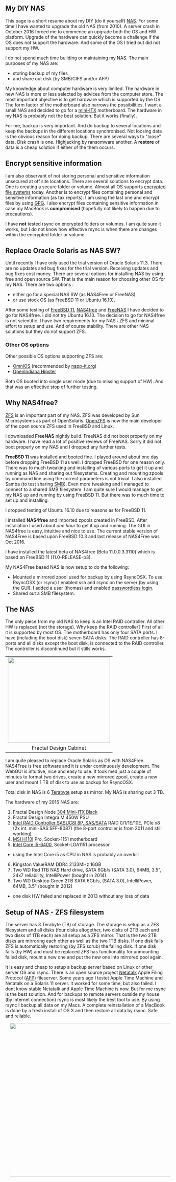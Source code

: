## My DIY NAS

This page is a short resume about my DIY (do it yourself) [NAS](https://en.wikipedia.org/wiki/Network-attached_storage). For some time I have wanted to upgrade the old NAS (from 2010). A server crash in October 2016 forced me to commence an upgrade both the OS and HW platform. Upgrade of the hardware can quickly become a challenge if the OS does not support the hardware. And some of the OS I tried out did not support my HW.

I do not spend much time building or maintaining my NAS. The main purposes of my NAS are:

- storing backup of my files
- and share out disk (by SMB/CIFS and/or AFP)

My knowledge about computer hardware is very limited. The hardware in new NAS is more or less selected by advices from the computer store. The most important objective is to get hardware which is supported by the OS. The form factor of the motherboard also narrows the possibilities. I want a small NAS and decided to go for a [mini-ITX](https://en.wikipedia.org/wiki/Mini-ITX) motherboard.  The hardware in my NAS is probably not the best solution. But it works (finally).

For me, backup is very important. And do backup to several locations and keep the backups in the different locations synchronised. Not loosing data is the obvious reason for doing backup. There are several ways to "loose" data. Disk crash is one. Highjacking by ransomware another. A **restore** of data is a cheap solution if either of the them occurs.

## Encrypt sensitive information

I am also observant of not storing personal and sensitive information unsecured at off site locations. There are several solutions to encrypt data. One is creating a secure folder or volume. Almost all OS supports [encrypted file systems](https://en.wikipedia.org/wiki/Filesystem-level_encryption) today. Another is to encrypt files containing personal and sensitive information (as tax reports). I am using the last one and encrypt files by using [GPG](https://en.wikipedia.org/wiki/GNU_Privacy_Guard). I also encrypt files containing sensitive information in case my MacBook is **compromised** (hopefully not likely to happen due to precautions).

I have **not** tested rsync on encrypted folders or volumes. I am quite sure it works, but I do not know how effective rsync is when there are changes within the encrypted folder or volume.


## Replace Oracle Solaris as NAS SW?

Until recently I have only used the trial version of Oracle Solaris 11.3. There are no updates and bug fixes for the trial version. Receiving updates and bug fixes cost money. There are several options for installing NAS by using free and open source SW. That is the main reason for choosing other OS for my NAS. There are two options :

- either go for a special NAS SW (as NAS4Free or FreeNAS) 
- or use stock OS (as FreeBSD 11 or Ubuntu 16.10).

After some testing of [FreeBSD 11](https://www.freebsd.org/), [NAS4free](http://www.nas4free.org/) and [FreeNAS](http://www.freenas.org/) I have decided to go for NAS4free. I did not try Ubuntu 16.10\. The decision to go for NAS4free is not scientific. I have two requirements for my NAS : ZFS and minimal effort to setup and use. And of course stability. There are other NAS solutions but they do not support ZFS.

### Other OS options

Other possible OS options supporting ZFS are:

- [OmniOS](https://omnios.omniti.com/) (recommended by [napp-it.org](http://napp-it.org/))
- [OpenIndiana Hipster](http://www.openindiana.org/) 

Both OS booted into single user mode (due to missing support of HW). And that was an effective stop of further testing.

## Why NAS4free?

[ZFS](https://en.wikipedia.org/wiki/ZFS) is an important part of my NAS. ZFS was developed by Sun Microsystems as part of OpenSolaris. [OpenZFS](http://open-zfs.org/wiki/Main_Page) is now the main developer of the open source ZFS used in FreeBSD and Linux.

I downloaded **FreeNAS** nightly build. FreeNAS did not boot properly on my hardware. I have read a lot of positive reviews of FreeNAS. Sorry it did not boot properly on my NAS and I dropped any further tests.

**FreeBSD 11** was installed and booted fine. I played around about one day before dropping FreeBSD 11 as well. I dropped FreeBSD for one reason only. There was to much tweaking and installing of various ports to get it up and running as NAS and sharing out filesystems. Creating and mounting zpools by command line using the correct parameters is not trivial. I also installed Samba (to test sharing [SMB](https://en.wikipedia.org/wiki/Server_Message_Block)). Even more tweaking and I managed to connect to a shared SMB filesystem. I am quite sure I would manage to get my NAS up and running by using FreeBSD 11. But there was to much time to set up and installing.

I dropped testing of Ubuntu 16.10 due to reasons as for FreeBSD 11.

I installed **NAS4free** and imported zpools created in FreeBSD. After installation I used about *one hour* to get it up and running. The GUI in NAS4free is easy, intuitive and nice to use. The current stable version of NAS4Free is based upon FreeBSD 10.3 and last release of NAS4Free was Oct 2016.

I have installed the latest beta of NAS4free (Beta 11.0.0.3.3110) which is based on FreeBSD 11 (11.0-RELEASE-p3).

My NAS4Free based NAS is now setup to do the following:

- Mounted a mirrored zpool used for backup by using RsyncOSX. To use RsyncOSX (or rsync) I enabled ssh and rsync on the server (by using the GUI). I added a user (thomas) and enabled [passwordless login](https://github.com/rsyncOSX/Documentation/blob/master/PasswordlessLogin.md).
- Shared out a SMB filesystem.


## The NAS

The only piece from my old NAS to keep is an Intel RAID controller. All other HW is replaced (not the storage). Why keep the RAID controller? First of all it is supported by most OS. The motherboard has only four SATA ports. I have (including the boot disk) seven SATA disks. The RAID controller has 8-ports and all disks except the boot disk, is connected to the RAID controller. The controller is discontinued but it stills works.

<table align="center" cellpadding="0" cellspacing="0" class="tr-caption-container" style="margin-left: auto; margin-right: auto; text-align: center;"><tbody>
<tr><td style="text-align: center;"><a href="https://3.bp.blogspot.com/-BWVk5GOBXiU/V4Cv0O6GoVI/AAAAAAAALqk/I233yb6_lPIYsPK2BjX1ajNSupJLAvfQQCLcB/s1600/Small%2B%25281%2Bof%2B12%2529.jpg" imageanchor="1" style="margin-left: auto; margin-right: auto;"><img border="0" height="267" src="https://3.bp.blogspot.com/-BWVk5GOBXiU/V4Cv0O6GoVI/AAAAAAAALqk/I233yb6_lPIYsPK2BjX1ajNSupJLAvfQQCLcB/s320/Small%2B%25281%2Bof%2B12%2529.jpg" width="320" /></a></td></tr>
<tr><td class="tr-caption" style="text-align: center;">Fractal Design Cabinet</td></tr>
</tbody></table>


I am quite pleased to replace Oracle Solaris as OS with NAS4Free. NAS4Free is free software and it is under continuously development. The WebGUI is intuitive, nice and easy to use. It took med just a couple of minutes to format two drives, create a new mirrored zpool, create a new user and mount 1 TB of disk to use as backup for RsyncOSX.

Total disk in NAS is 6 [Terabyte](https://en.wikipedia.org/wiki/Terabyte) setup as mirror. My NAS is sharing out 3 TB.

The hardware of my 2016 NAS are:

1.  Fractal Design Node [304 Mini-ITX Black](http://www.fractal-design.com/home/product/cases/node-series/node-304-black)
2.  Fractal Design Integra M 450W PSU
3.  [Intel RAID Controller SASUC8I 8P, SAS/SATA](http://www.newegg.com/Product/Product.aspx?Item=N82E16816117157) RAID 0/1/1E/10E, PCIe x8 (2x int. mini-SAS SFF-8087) (the 8-port controller is from 2011 and still working)
4.  [MSI H110I](https://www.msi.com/Motherboard/H110I-PRO.html#hero-overview) Pro, Socket-1151 motherboard
5.  [Intel Core i5-6400](http://ark.intel.com/products/88185/Intel-Core-i5-6400-Processor-6M-Cache-up-to-3_30-GHz), Socket-LGA1151 processor
  - using the Intel Core i5 as CPU in NAS is probably an overkill
6.  Kingston ValueRAM DDR4 2133MHz 16GB
7.  Two WD Red 1TB NAS Hard drive, SATA 6Gb/s (SATA 3.0), 64MB, 3.5", 24x7 reliability, IntelliPower (bought in 2014)
8.  Two WD Desktop Green 2TB SATA 6Gb/s, (SATA 3.0), IntelliPower, 64MB, 3.5" (bought in 2012)
  - one disk HW failed and replaced in 2013 without any loss of data


## Setup of NAS - ZFS filesystem

The server has 3 Terabyte (TB) of storage. The storage is setup as a ZFS filesystem and all disks (four disks altogether, two disks of 2TB each and two disks of 1TB each) are all setup as a ZFS mirror. That is the two 2TB disks are mirroring each other as well as the two 1TB disks. If one disk fails ZFS is automatically restoring (by ZFS scrub) the failing disk. If one disk fails (by HW) and must be replaced ZFS has functionality for unmounting failed disk, mount a new one and put the new one into mirrored pool again.

It is easy and cheap to setup a backup server based on Linux or other server OS and rsync. There is an open source project [Netatalk](http://netatalk.sourceforge.net/) Apple Filing Protocol ([AFP](https://en.wikipedia.org/wiki/Apple_Filing_Protocol)) fileserver. Some years ago I testet Apple Time Machine and Netatalk on a Solaris 11 server. It worked for some time, but also failed. I dont know stable Netatalk and Apple Time Machine is now. But for me rsync is the best solution. And for backups to remote servers outside my house (by Internet connection) rsync is most likely the best tool to use. By using rsync I backup all data on my Macs. A complete reinstallation of a MacBook is done by a fresh install of OS X and then restore all data by rsync. Safe and reliable.

<div class="separator" style="clear: both; text-align: center;">
<a href="https://1.bp.blogspot.com/-HXJd4gxFSv4/V5296rU5ogI/AAAAAAAALwA/bcWuJ8nnipISjDrFeuCLCI7Xoo9EguS2gCLcB/s1600/WhatIsRsyncOSX.001.jpeg" imageanchor="1" style="margin-left: 1em; margin-right: 1em;"><img border="0" height="480" src="https://1.bp.blogspot.com/-HXJd4gxFSv4/V5296rU5ogI/AAAAAAAALwA/bcWuJ8nnipISjDrFeuCLCI7Xoo9EguS2gCLcB/s640/WhatIsRsyncOSX.001.jpeg" width="640" /></a>
